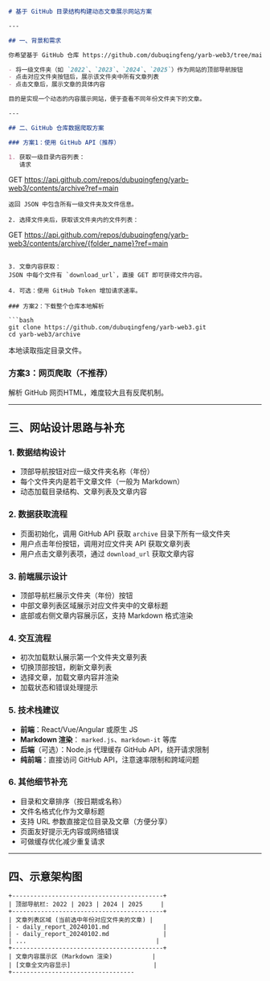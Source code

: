 ```markdown
# 基于 GitHub 目录结构构建动态文章展示网站方案

---

## 一、背景和需求

你希望基于 GitHub 仓库 https://github.com/dubuqingfeng/yarb-web3/tree/main/archive 中的目录结构：

- 将一级文件夹（如 `2022`、`2023`、`2024`、`2025`）作为网站的顶部导航按钮
- 点击对应文件夹按钮后，展示该文件夹中所有文章列表
- 点击文章后，展示文章的具体内容

目的是实现一个动态的内容展示网站，便于查看不同年份文件夹下的文章。

---

## 二、GitHub 仓库数据爬取方案

### 方案1：使用 GitHub API（推荐）

1. 获取一级目录内容列表：
   请求
   ```
   GET https://api.github.com/repos/dubuqingfeng/yarb-web3/contents/archive?ref=main
   ```
   返回 JSON 中包含所有一级文件夹及文件信息。

2. 选择文件夹后，获取该文件夹内的文件列表：
   ```
   GET https://api.github.com/repos/dubuqingfeng/yarb-web3/contents/archive/{folder_name}?ref=main
   ```

3. 文章内容获取：
   JSON 中每个文件有 `download_url`，直接 GET 即可获得文件内容。

4. 可选：使用 GitHub Token 增加请求速率。

### 方案2：下载整个仓库本地解析

```bash
git clone https://github.com/dubuqingfeng/yarb-web3.git
cd yarb-web3/archive
```
本地读取指定目录文件。

### 方案3：网页爬取（不推荐）

解析 GitHub 网页HTML，难度较大且有反爬机制。

---

## 三、网站设计思路与补充

### 1. 数据结构设计

- 顶部导航按钮对应一级文件夹名称（年份）
- 每个文件夹内是若干文章文件（一般为 Markdown）
- 动态加载目录结构、文章列表及文章内容

### 2. 数据获取流程

- 页面初始化，调用 GitHub API 获取 `archive` 目录下所有一级文件夹
- 用户点击年份按钮，调用对应文件夹 API 获取文章列表
- 用户点击文章列表项，通过 `download_url` 获取文章内容

### 3. 前端展示设计

- 顶部导航栏展示文件夹（年份）按钮
- 中部文章列表区域展示对应文件夹中的文章标题
- 底部或右侧文章内容展示区，支持 Markdown 格式渲染

### 4. 交互流程

- 初次加载默认展示第一个文件夹文章列表
- 切换顶部按钮，刷新文章列表
- 选择文章，加载文章内容并渲染
- 加载状态和错误处理提示

### 5. 技术栈建议

- **前端**：React/Vue/Angular 或原生 JS
- **Markdown 渲染**： `marked.js`、`markdown-it` 等库
- **后端**（可选）：Node.js 代理缓存 GitHub API，绕开请求限制
- **纯前端**：直接访问 GitHub API，注意速率限制和跨域问题

### 6. 其他细节补充

- 目录和文章排序（按日期或名称）
- 文件名格式化作为文章标题
- 支持 URL 参数直接定位目录及文章（方便分享）
- 页面友好提示无内容或网络错误
- 可做缓存优化减少重复请求

---

## 四、示意架构图

```
+------------------------------------------+
| 顶部导航栏: 2022 | 2023 | 2024 | 2025     |
+------------------------------------------+
| 文章列表区域 (当前选中年份对应文件夹的文章) |
| - daily_report_20240101.md               |
| - daily_report_20240102.md               |
| ...                                    |
+------------------------------------------+
| 文章内容展示区 (Markdown 渲染)           |
| [文章全文内容显示]                       |
+----------------------------------